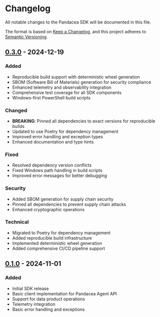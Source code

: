 # Changelog

All notable changes to the Pandacea SDK will be documented in this file.

The format is based on [Keep a Changelog](https://keepachangelog.com/en/1.0.0/),
and this project adheres to [Semantic Versioning](https://semver.org/spec/v2.0.0.html).

## [0.3.0] - 2024-12-19

### Added
- Reproducible build support with deterministic wheel generation
- SBOM (Software Bill of Materials) generation for security compliance
- Enhanced telemetry and observability integration
- Comprehensive test coverage for all SDK components
- Windows-first PowerShell build scripts

### Changed
- **BREAKING**: Pinned all dependencies to exact versions for reproducible builds
- Updated to use Poetry for dependency management
- Improved error handling and exception types
- Enhanced documentation and type hints

### Fixed
- Resolved dependency version conflicts
- Fixed Windows path handling in build scripts
- Improved error messages for better debugging

### Security
- Added SBOM generation for supply chain security
- Pinned all dependencies to prevent supply chain attacks
- Enhanced cryptographic operations

### Technical
- Migrated to Poetry for dependency management
- Added reproducible build infrastructure
- Implemented deterministic wheel generation
- Added comprehensive CI/CD pipeline support

## [0.1.0] - 2024-11-01

### Added
- Initial SDK release
- Basic client implementation for Pandacea Agent API
- Support for data product operations
- Telemetry integration
- Basic error handling and exceptions

[0.3.0]: https://github.com/pandacea/pandacea-protocol/compare/v0.1.0...v0.3.0
[0.1.0]: https://github.com/pandacea/pandacea-protocol/releases/tag/v0.1.0
